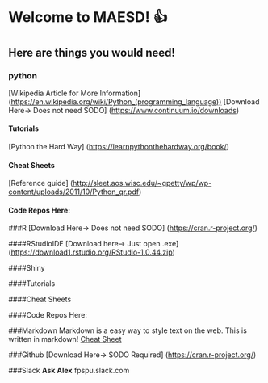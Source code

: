 # Welcome to MAESD! :+1:

## Here are things you would need! 

### python 
[Wikipedia Article for More Information] (https://en.wikipedia.org/wiki/Python_(programming_language))
[Download Here-> Does not need SODO] (https://www.continuum.io/downloads) 


#### Tutorials 
[Python the Hard Way] (https://learnpythonthehardway.org/book/)

#### Cheat Sheets 

[Reference guide] (http://sleet.aos.wisc.edu/~gpetty/wp/wp-content/uploads/2011/10/Python_qr.pdf)

#### Code Repos Here:



###R 
[Download Here-> Does not need SODO] (https://cran.r-project.org/)

####RStudioIDE 
[Download here-> Just open .exe] (https://download1.rstudio.org/RStudio-1.0.44.zip) 

####Shiny


####Tutorials 



####Cheat Sheets 



####Code Repos Here:




###Markdown
Markdown is a easy way to style text on the web. This is written in markdown! 
[Cheat Sheet](https://guides.github.com/pdfs/markdown-cheatsheet-online.pdf)




###Github 
[Download Here-> SODO Required] (https://cran.r-project.org/)




###Slack 
**Ask Alex**
fpspu.slack.com 
